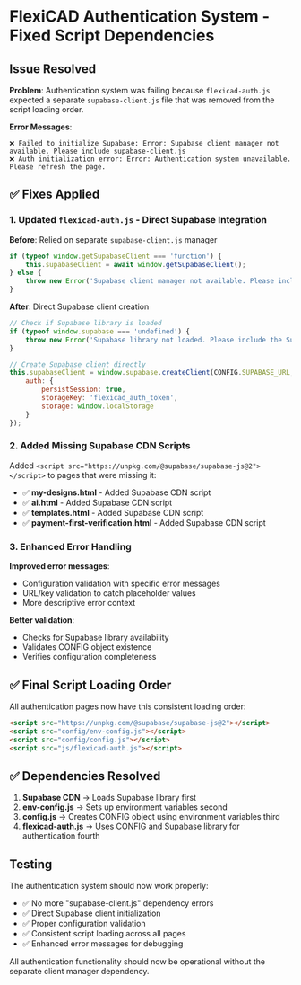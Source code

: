 # FlexiCAD Authentication System - Fixed Script Dependencies

## Issue Resolved

**Problem**: Authentication system was failing because `flexicad-auth.js` expected a separate `supabase-client.js` file that was removed from the script loading order.

**Error Messages**:
```
❌ Failed to initialize Supabase: Error: Supabase client manager not available. Please include supabase-client.js
❌ Auth initialization error: Error: Authentication system unavailable. Please refresh the page.
```

## ✅ Fixes Applied

### 1. Updated `flexicad-auth.js` - Direct Supabase Integration

**Before**: Relied on separate `supabase-client.js` manager
```javascript
if (typeof window.getSupabaseClient === 'function') {
    this.supabaseClient = await window.getSupabaseClient();
} else {
    throw new Error('Supabase client manager not available. Please include supabase-client.js');
}
```

**After**: Direct Supabase client creation
```javascript
// Check if Supabase library is loaded
if (typeof window.supabase === 'undefined') {
    throw new Error('Supabase library not loaded. Please include the Supabase CDN script.');
}

// Create Supabase client directly
this.supabaseClient = window.supabase.createClient(CONFIG.SUPABASE_URL, CONFIG.SUPABASE_ANON_KEY, {
    auth: {
        persistSession: true,
        storageKey: 'flexicad_auth_token',
        storage: window.localStorage
    }
});
```

### 2. Added Missing Supabase CDN Scripts

Added `<script src="https://unpkg.com/@supabase/supabase-js@2"></script>` to pages that were missing it:

- ✅ **my-designs.html** - Added Supabase CDN script
- ✅ **ai.html** - Added Supabase CDN script  
- ✅ **templates.html** - Added Supabase CDN script
- ✅ **payment-first-verification.html** - Added Supabase CDN script

### 3. Enhanced Error Handling

**Improved error messages**:
- Configuration validation with specific error messages
- URL/key validation to catch placeholder values
- More descriptive error context

**Better validation**:
- Checks for Supabase library availability
- Validates CONFIG object existence
- Verifies configuration completeness

## ✅ Final Script Loading Order

All authentication pages now have this consistent loading order:

```html
<script src="https://unpkg.com/@supabase/supabase-js@2"></script>
<script src="config/env-config.js"></script>
<script src="config/config.js"></script>
<script src="js/flexicad-auth.js"></script>
```

## ✅ Dependencies Resolved

1. **Supabase CDN** → Loads Supabase library first
2. **env-config.js** → Sets up environment variables second  
3. **config.js** → Creates CONFIG object using environment variables third
4. **flexicad-auth.js** → Uses CONFIG and Supabase library for authentication fourth

## Testing

The authentication system should now work properly:
- ✅ No more "supabase-client.js" dependency errors
- ✅ Direct Supabase client initialization
- ✅ Proper configuration validation
- ✅ Consistent script loading across all pages
- ✅ Enhanced error messages for debugging

All authentication functionality should now be operational without the separate client manager dependency.